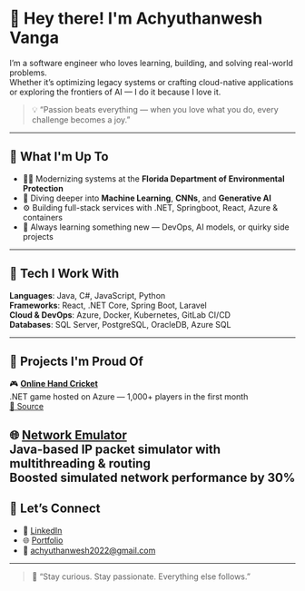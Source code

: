 # 👋 Hey there! I'm Achyuthanwesh Vanga

I’m a software engineer who loves learning, building, and solving real-world problems.  
Whether it’s optimizing legacy systems or crafting cloud-native applications or exploring the frontiers of AI — I do it because I love it.

> 💡 “Passion beats everything — when you love what you do, every challenge becomes a joy.”

---

## 🚀 What I'm Up To

- 👨‍💻 Modernizing systems at the **Florida Department of Environmental Protection**
- 🤖 Diving deeper into **Machine Learning**, **CNNs**, and **Generative AI**
- ⚙️ Building full-stack services with .NET, Springboot, React, Azure & containers
- 🌱 Always learning something new — DevOps, AI models, or quirky side projects

---

## 🔧 Tech I Work With

**Languages**: Java, C#, JavaScript, Python  
**Frameworks**: React, .NET Core, Spring Boot, Laravel  
**Cloud & DevOps**: Azure, Docker, Kubernetes, GitLab CI/CD  
**Databases**: SQL Server, PostgreSQL, OracleDB, Azure SQL

---

## 🌟 Projects I'm Proud Of

🎮 [**Online Hand Cricket**](https://achyuth-hand-cricket.azurewebsites.net/index.html)  
.NET game hosted on Azure — 1,000+ players in the first month  
[🔗 Source](https://github.com/achyuthaa)

🌐 [**Network Emulator**](https://github.com/achyuthaa/NetworkEmulator)  
Java-based IP packet simulator with multithreading & routing  
Boosted simulated network performance by 30%
---

## 🤝 Let’s Connect

- 💼 [LinkedIn](https://www.linkedin.com/in/achyuthanwesh-vanga-4060551ab/)
- 🌐 [Portfolio](https://achyuthaa.github.io/Portfolio-Achyuthanwesh-Vanga/)
- 📧 achyuthanwesh2022@gmail.com

---

> 🌟 “Stay curious. Stay passionate. Everything else follows.”
